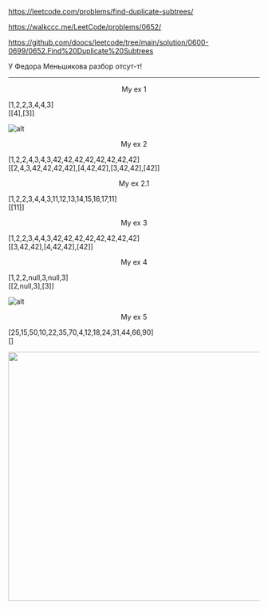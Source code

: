 https://leetcode.com/problems/find-duplicate-subtrees/

https://walkccc.me/LeetCode/problems/0652/

https://github.com/doocs/leetcode/tree/main/solution/0600-0699/0652.Find%20Duplicate%20Subtrees

У Федора Меньшикова разбор отсут-т!

_________

<p align="center">My ex 1</p>

[1,2,2,3,4,4,3]  
[[4],[3]]

![ alt](https://assets.leetcode.com/uploads/2021/02/19/symtree1.jpg)

<p align="center">My ex 2</p>

[1,2,2,4,3,4,3,42,42,42,42,42,42,42,42]  
[[2,4,3,42,42,42,42],[4,42,42],[3,42,42],[42]]

<p align="center">My ex 2.1</p>

[1,2,2,3,4,4,3,11,12,13,14,15,16,17,11]  
[[11]]

<p align="center">My ex 3</p>

[1,2,2,3,4,4,3,42,42,42,42,42,42,42,42]  
[[3,42,42],[4,42,42],[42]]

<p align="center">My ex 4</p>

[1,2,2,null,3,null,3]  
[[2,null,3],[3]]

![ alt](https://assets.leetcode.com/uploads/2021/02/19/symtree2.jpg)

<p align="center">My ex 5</p>

[25,15,50,10,22,35,70,4,12,18,24,31,44,66,90]  
[]

<img src="https://github.com/SkosMartren/useful-materials/blob/main/travel_tree_three.png" width="800" height="500"/>
